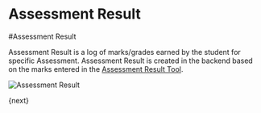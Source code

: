 # Assessment Result

#Assessment Result

Assessment Result is a log of marks/grades earned by the student for specific Assessment. Assessment Result is created in the backend based on the marks entered in the [Assessment Result Tool](/docs/user/manual/en/schools/assessment/assessment_result_tool.html).

<img class="screenshot" alt="Assessment Result" src="/docs/assets/img/schools/assessment/assessment-result.png">

{next}